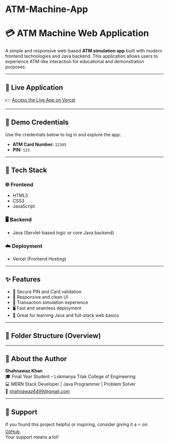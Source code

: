 ﻿# ATM-Machine-App
 # 💳 ATM Machine Web Application

A simple and responsive web-based **ATM simulation app** built with modern frontend technologies and Java backend. This application allows users to experience ATM-like interaction for educational and demonstration purposes.

---

## 🔗 Live Application

👉 [Access the Live App on Vercel](https://v0-host-this-website-sooty.vercel.app/)

---

## 🧪 Demo Credentials

Use the credentials below to log in and explore the app:

- **ATM Card Number:** `12345`  
- **PIN:** `123`

---

## 🧰 Tech Stack

### 🌐 Frontend
- HTML5  
- CSS3  
- JavaScript

### 🖥️ Backend
- Java (Servlet-based logic or core Java backend)

### ☁️ Deployment
- Vercel (Frontend Hosting)

---

## ✨ Features

- 🔐 Secure PIN and Card validation
- 📱 Responsive and clean UI
- 🧾 Transaction simulation experience
- 🖥️ Fast and seamless deployment
- 💼 Great for learning Java and full-stack web basics

---

## 📁 Folder Structure (Overview)


---

## 👤 About the Author

**Shahnawaz Khan**  
🎓 Final Year Student – Lokmanya Tilak College of Engineering  
💻 MERN Stack Developer | Java Programmer | Problem Solver  
📧 [shahnawaz6499@gmail.com](mailto:shahnawaz6499@gmail.com)

---

## 🌟 Support

If you found this project helpful or inspiring, consider giving it a ⭐ on [GitHub](https://github.com/Shahnawaz4518/ATM-Machine-App).  
Your support means a lot!




